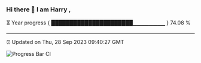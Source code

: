 ### Hi there 👋 I am Harry , 

⏳ Year progress { ██████████████████████▁▁▁▁▁▁▁▁ } 74.08 %

---

⏰ Updated on Thu, 28 Sep 2023 09:40:27 GMT

![Progress Bar CI](https://github.com/duykhang68/duykhang68/workflows/Progress%20Bar%20CI/badge.svg)
